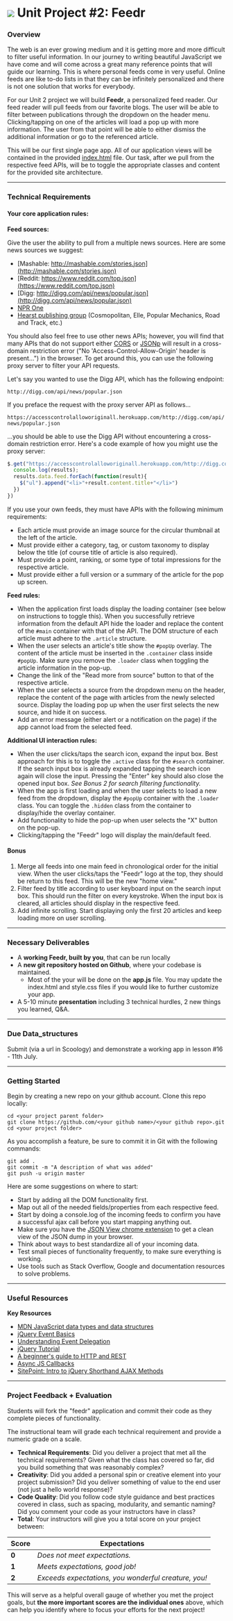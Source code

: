 # ![](https://ga-dash.s3.amazonaws.com/production/assets/logo-9f88ae6c9c3871690e33280fcf557f33.png) Unit Project #2: Feedr

### Overview

The web is an ever growing medium and it is getting more and more difficult
to filter useful information. In our journey to writing beautiful JavaScript we
have come and will come across a great many reference points that will guide our
learning. This is where personal feeds come in very useful. Online feeds are
like to-do lists in that they can be infinitely personalized and there is not
one solution that works for everybody.

For our Unit 2 project we will build __Feedr__, a personalized feed reader. Our
feed reader will pull feeds from our favorite blogs. The user will be able to
filter between publications through the dropdown on the header menu.
Clicking/tapping on one of the articles will load a pop up with more
information. The user from that point will be able to either dismiss the
additional information or go to the referenced article.

This will be our first single page app. All of our application views will be
contained in the provided [index.html](index.html) file. Our task, after we pull from the
respective feed APIs, will be to toggle the appropriate classes and content for
the provided site architecture.

---

### Technical Requirements

#### Your core application rules:

__Feed sources:__

Give the user the ability to pull from a multiple news sources. Here are some news sources we suggest:

- [Mashable: http://mashable.com/stories.json](http://mashable.com/stories.json)
- [Reddit: https://www.reddit.com/top.json](https://www.reddit.com/top.json)
- [Digg: http://digg.com/api/news/popular.json](http://digg.com/api/news/popular.json)
- [NPR One](http://dev.npr.org/)
- [Hearst publishing group](http://developer.hearst.com/) (Cosmopolitan, Elle, Popular Mechanics, Road and Track, etc.)

You should also feel free to use other news APIs; however, you will find that many APIs that do not support either [CORS](https://en.wikipedia.org/wiki/Cross-origin_resource_sharing) or [JSONp](https://en.wikipedia.org/wiki/JSONP) will result in a cross-domain restriction error ("No 'Access-Control-Allow-Origin' header is present...") in the browser. To get around this, you can use the following proxy server to filter your API requests.

Let's say you wanted to use the Digg API, which has the following endpoint:

`http://digg.com/api/news/popular.json`

If you preface the request with the proxy server API as follows...

`https://accesscontrolalloworiginall.herokuapp.com/http://digg.com/api/news/popular.json`

...you should be able to use the Digg API without encountering a cross-domain restriction error. Here's a code example of how you might use the proxy server:

```js
$.get("https://accesscontrolalloworiginall.herokuapp.com/http://digg.com/api/news/popular.json", function(results){
  console.log(results);
  results.data.feed.forEach(function(result){
    $("ul").append("<li>"+result.content.title+"</li>")
  })
})
```

If you use your own feeds, they must have APIs with the following minimum
requirements:

- Each article must provide an image source for the circular thumbnail at the
  left of the article.
- Must provide either a category, tag, or custom taxonomy to display below the
  title (of course title of article is also required).
- Must provide a point, ranking, or some type of total impressions for the
  respective article.
- Must provide either a full version or a summary of the article for the pop up
  screen.

__Feed rules:__

- When the application first loads display the loading container (see below on
  instructions to toggle this). When you successfully retrieve information from
  the default API hide the loader and replace the content of the `#main`
  container with that of the API. The DOM structure of each article must adhere
  to the `.article` structure.
- When the user selects an article's title show the `#popUp` overlay. The
  content of the article must be inserted in the `.container` class inside
  `#popUp`. Make sure you remove the `.loader` class when toggling the article
  information in the pop-up.
- Change the link of the "Read more from source" button to that of the
  respective article.
- When the user selects a source from the dropdown menu on the header, replace
  the content of the page with articles from the newly selected source. Display
  the loading pop up when the user first selects the new source, and hide it on
  success.
- Add an error message (either alert or a notification on the page) if the app
  cannot load from the selected feed.

__Additional UI interaction rules:__

- When the user clicks/taps the search icon, expand the input box. Best approach
  for this is to toggle the `.active` class for the `#search` container. If the
  search input box is already expanded tapping the search icon again will close
  the input. Pressing the "Enter" key should also close the opened input box.
  _See Bonus 2 for search filtering functionality._
- When the app is first loading and when the user selects to load a new feed
  from the dropdown, display the `#popUp` container with the `.loader` class.
  You can toggle the `.hidden` class from the container to display/hide the
  overlay container.
- Add functionality to hide the pop-up when user selects the "X" button on the
  pop-up.
- Clicking/tapping the "Feedr" logo will display the main/default feed.


#### Bonus

1. Merge all feeds into one main feed in chronological order for the initial
   view. When the user clicks/taps the "Feedr" logo at the top, they should be
   return to this feed. This will be the new "home view."
2. Filter feed by title according to user keyboard input on the search input
   box. This should run the filter on every keystroke. When the input box is
   cleared, all articles should display in the respective feed.
3. Add infinite scrolling. Start displaying only the first 20 articles and keep
   loading more on user scrolling.

---

### Necessary Deliverables

* A __working Feedr, built by you__, that can be run locally
* A __new git repository hosted on Github__, where your codebase is maintained.
  - Most of the your will be done on the __app.js__ file. You may update
  the index.html and style.css files if you would like to further customize your
  app.
* A 5-10 minute **presentation** including 3 technical hurdles, 2 new things you learned, Q&A.

---

### Due Data_structures

Submit (via a url in Scoology) and demonstrate a working app in lesson #16 - 11th July.

---

### Getting Started

Begin by creating a new repo on your github account.
Clone this repo locally:
```
cd <your project parent folder>
git clone https://github.com/<your github name>/<your github repo>.git
cd <your project folder>
```

As you accomplish a feature, be sure to commit it in Git with the following commands:

```
git add .
git commit -m "A description of what was added"
git push -u origin master
```

Here are some suggestions on where to start:

- Start by adding all the DOM functionality first.
- Map out all of the needed fields/properties from each respective feed.
- Start by doing a console.log of the incoming feeds to confirm you have a
  successful ajax call before you start mapping anything out.
- Make sure you have the [JSON View chrome extension](https://chrome.google.com/webstore/detail/jsonview/chklaanhfefbnpoihckbnefhakgolnmc?hl=en)
  to get a clean view of the JSON dump in your browser.
- Think about ways to best standardize all of your incoming data.
- Test small pieces of functionality frequently, to make sure everything is
  working.
- Use tools such as Stack Overflow, Google and documentation resources to solve
  problems.

---

### Useful Resources

**Key Resources**

- [MDN JavaScript data types and data structures](https://developer.mozilla.org/en-US/docs/Web/JavaScript/Data_structures)
- [jQuery Event Basics](https://learn.jquery.com/events/event-basics/)
- [Understanding Event Delegation](http://learn.jquery.com/events/event-delegation/)
- [jQuery Tutorial](http://tutorials.jenkov.com/jquery/index.html#jquery-version-used-in-this-tutorial)
- [A beginner's guide to HTTP and REST](http://code.tutsplus.com/tutorials/a-beginners-guide-to-http-and-rest--net-16340)
- [Async JS Callbacks](http://sporto.github.io/blog/2012/12/09/callbacks-listeners-promises/)
- [SitePoint: Intro to jQuery Shorthand AJAX Methods](http://www.sitepoint.com/introduction-jquery-shorthand-ajax-methods/)

---

### Project Feedback + Evaluation

Students will fork the "feedr" application and commit their code as they
complete pieces of functionality.

The instructional team will grade each technical requirement and provide a
numeric grade on a scale.

- __Technical Requirements__: Did you deliver a project that met all the
  technical requirements? Given what the class has covered so far, did you build
  something that was reasonably complex?
- __Creativity__: Did you added a personal spin or creative element into your
  project submission? Did you deliver something of value to the end user (not
  just a hello world response)?
- __Code Quality__: Did you follow code style guidance and best practices
  covered in class, such as spacing, modularity, and semantic naming? Did you
  comment your code as your instructors have in class?
- __Total__: Your instructors will give you a total score on your project
  between:

Score | Expectations
----- | ------------
**0** | _Does not meet expectations._
**1** | _Meets expectations, good job!_
**2** | _Exceeds expectations, you wonderful creature, you!_

This will serve as a helpful overall gauge of whether you met the project goals, but __the more important scores are the individual ones__ above, which can help you identify where to focus your efforts for the next project!

